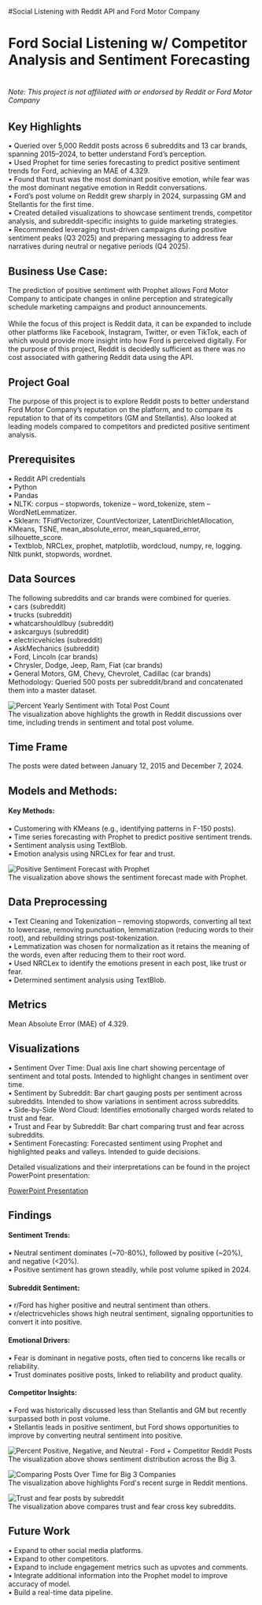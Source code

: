 #Social Listening with Reddit API and Ford Motor Company
<h1>Ford Social Listening w/ Competitor Analysis and Sentiment Forecasting<h1>

<h6>Note: This project is not affiliated with or endorsed by Reddit or Ford Motor Company</h6>

<h2>Key Highlights</h2>
• Queried over 5,000 Reddit posts across 6 subreddits and 13 car brands, spanning 2015–2024, to better understand Ford’s perception. <br>
• Used Prophet for time series forecasting to predict positive sentiment trends for Ford, achieving an MAE of 4.329. <br>
• Found that trust was the most dominant positive emotion, while fear was the most dominant negative emotion in Reddit conversations. <br>
• Ford’s post volume on Reddit grew sharply in 2024, surpassing GM and Stellantis for the first time. <br>
• Created detailed visualizations to showcase sentiment trends, competitor analysis, and subreddit-specific insights to guide marketing strategies. <br>
• Recommended leveraging trust-driven campaigns during positive sentiment peaks (Q3 2025) and preparing messaging to address fear narratives during neutral or negative periods (Q4 2025). <br>

<h2>Business Use Case:</h2> 
The prediction of positive sentiment with Prophet allows Ford Motor Company to anticipate changes in online perception and strategically schedule marketing campaigns and product announcements.
<br>
<br>
While the focus of this project is Reddit data, it can be expanded to include other platforms like Facebook, Instagram, Twitter, or even TikTok, each of which would provide more insight into how Ford is perceived digitally. For the purpose of this project, Reddit is decidedly sufficient as there was no cost associated with gathering Reddit data using the API. 

<h2>Project Goal</h2>
The purpose of this project is to explore Reddit posts to better understand Ford Motor Company’s reputation on the platform, and to compare its reputation to that of its competitors (GM and Stellantis). Also looked at leading models compared to competitors and predicted positive sentiment analysis. 

<h2>Prerequisites</h2>
• Reddit API credentials <br>
• Python <br>
• Pandas <br>
• NLTK: corpus – stopwords, tokenize – word_tokenize, stem – WordNetLemmatizer. <br>
• Sklearn: TFidfVectorizer, CountVectorizer, LatentDirichletAllocation, KMeans, TSNE, mean_absolute_error, mean_squared_error, silhouette_score. <br>
• Textblob, NRCLex, prophet, matplotlib, wordcloud, numpy, re, logging. Nltk punkt, stopwords, wordnet. <br>

<h2>Data Sources</h2> 
The following subreddits and car brands were combined for queries. <br> 
• cars (subreddit) <br> 
• trucks (subreddit) <br> 
• whatcarshouldIbuy (subreddit) <br> 
• askcarguys (subreddit) <br> 
• electricvehicles (subreddit) <br> 
• AskMechanics (subreddit) <br> 
• Ford, Lincoln (car brands) <br> 
• Chrysler, Dodge, Jeep, Ram, Fiat (car brands) <br> 
• General Motors, GM, Chevy, Chevrolet, Cadillac (car brands) <br> 
Methodology: Queried 500 posts per subreddit/brand and concatenated them into a master dataset.<br> 

![Percent Yearly Sentiment with Total Post Count](https://github.com/emilyschnepp/fordMCSocialListening/blob/14892cb1a2ee51ce835c1f05bda30386fd02fabe/visualizations/FMCPercYearlySent.png)
<br>
The visualization above highlights the growth in Reddit discussions over time, including trends in sentiment and total post volume.

<h2>Time Frame</h2>
The posts were dated between January 12, 2015 and December 7, 2024.
<h2>Models and Methods:</h2> 
<h4>Key Methods:</h4> 
• Customering with KMeans (e.g., identifying patterns in F-150 posts). <br>
• Time series forecasting with Prophet to predict positive sentiment trends. <br>
• Sentiment analysis using TextBlob. <br>
• Emotion analysis using NRCLex for fear and trust. <br>

![Positive Sentiment Forecast with Prophet](https://github.com/emilyschnepp/fordMCSocialListening/blob/14892cb1a2ee51ce835c1f05bda30386fd02fabe/visualizations/FMCProphetPredict.png)
<br>
The visualization above shows the sentiment forecast made with Prophet.
<br>
<h2>Data Preprocessing</h2> 
• Text Cleaning and Tokenization – removing stopwords, converting all text to lowercase, removing punctuation, lemmatization (reducing words to their root), and rebuilding strings post-tokenization. <br>
• Lemmatization was chosen for normalization as it retains the meaning of the words, even after reducing them to their root word. <br>
• Used NRCLex to identify the emotions present in each post, like trust or fear. <br>
• Determined sentiment analysis using TextBlob. <br>

<h2>Metrics</h2>
Mean Absolute Error (MAE) of 4.329. 

<h2>Visualizations</h2> 
• Sentiment Over Time: Dual axis line chart showing percentage of sentiment and total posts. Intended to highlight changes in sentiment over time. <br>
• Sentiment by Subreddit: Bar chart gauging posts per sentiment across subreddits. Intended to show variations in sentiment across subreddits. <br>
• Side-by-Side Word Cloud: Identifies emotionally charged words related to trust and fear. <br>
• Trust and Fear by Subreddit: Bar chart comparing trust and fear across subreddits. <br>
• Sentiment Forecasting: Forecasted sentiment using Prophet and highlighted peaks and valleys. Intended to guide decisions. <br>

Detailed visualizations and their interpretations can be found in the project PowerPoint presentation: <br>

[PowerPoint Presentation](https://github.com/emilyschnepp/fordMCSocialListening/tree/14892cb1a2ee51ce835c1f05bda30386fd02fabe/presentation)

<h2>Findings</h2> 
<h4>Sentiment Trends:</h4>
• Neutral sentiment dominates (~70-80%), followed by positive (~20%), and negative (<20%). <br>
• Positive sentiment has grown steadily, while post volume spiked in 2024. <br>
<h4>Subreddit Sentiment:</h4>
• r/Ford has higher positive and neutral sentiment than others. <br>
• r/electricvehicles shows high neutral sentiment, signaling opportunities to convert it into positive. <br>
<h4>Emotional Drivers:</h4> 
• Fear is dominant in negative posts, often tied to concerns like recalls or reliability. <br>
• Trust dominates positive posts, linked to reliability and product quality. <br>
<h4>Competitor Insights:</h4> 
• Ford was historically discussed less than Stellantis and GM but recently surpassed both in post volume. <br>
• Stellantis leads in positive sentiment, but Ford shows opportunities to improve by converting neutral sentiment into positive. <br>

![Percent Positive, Negative, and Neutral - Ford + Competitor Reddit Posts](https://github.com/emilyschnepp/fordMCSocialListening/blob/14892cb1a2ee51ce835c1f05bda30386fd02fabe/visualizations/FMCPercPosNeutNeg.png)
<br>
The visualization above shows sentiment distribution across the Big 3. <br>

![Comparing Posts Over Time for Big 3 Companies](https://github.com/emilyschnepp/fordMCSocialListening/blob/14892cb1a2ee51ce835c1f05bda30386fd02fabe/visualizations/FMCCompareOverTime.png)
<br>
The visualization above highlights Ford's recent surge in Reddit mentions. <br>

![Trust and fear posts by subreddit](https://github.com/emilyschnepp/fordMCSocialListening/blob/14892cb1a2ee51ce835c1f05bda30386fd02fabe/visualizations/FMCTrustAndFear.png)
<br>
The visualization above compares trust and fear cross key subreddits. <br>

<h2>Future Work</h2> 
• Expand to other social media platforms. <br>
• Expand to other competitors. <br>
• Expand to include engagement metrics such as upvotes and comments. <br>
• Integrate additional information into the Prophet model to improve accuracy of model. <br>
• Build a real-time data pipeline. <br>
